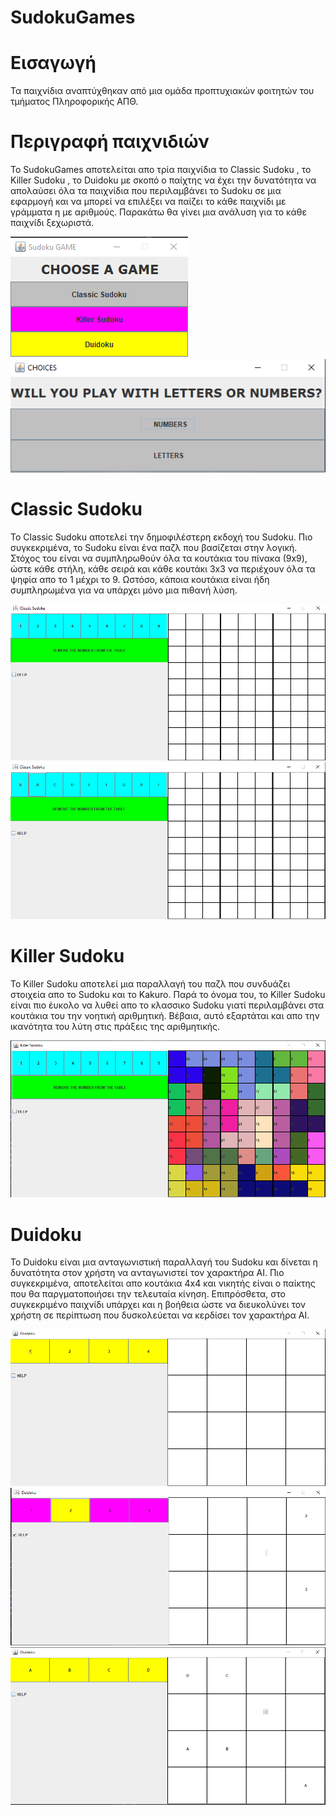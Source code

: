 # SudokuGames
# Εισαγωγή
Τα παιχνίδια αναπτύχθηκαν από μια ομάδα προπτυχιακών φοιτητών του τμήματος Πληροφορικής ΑΠΘ.

# Περιγραφή παιχνιδιών
Το SudokuGames αποτελείται απο τρία παιχνίδια το Classic Sudoku , το Killer Sudoku , το Duidoku με σκοπό ο 
παίχτης να έχει την δυνατότητα να απολαύσει όλα τα παιχνίδια που περιλαμβάνει το Sudoku σε μια εφαρμογή και να μπορεί να 
επιλέξει να παίζει το κάθε παιχνίδι με γράμματα η με αριθμούς. Παρακάτω θα γίνει μια ανάλυση για το κάθε παιχνίδι ξεχωριστά.

![Screenshot_1](image/Screenshot_1.png)
![Screenshot_1](image/Screenshot_2.png)

# Classic Sudoku
Το Classic Sudoku αποτελεί την δημοφιλέστερη εκδοχή του Sudoku. Πιο συγκεκριμένα, το Sudoku είναι ένα παζλ που βασίζεται στην λογική. Στόχος του είναι να συμπληρωθούν όλα τα κουτάκια του πίνακα (9x9), ώστε κάθε στήλη, κάθε σειρά και κάθε κουτάκι 3x3 να περιέχουν όλα τα ψηφία απο το 1 μέχρι το 9. Ωστόσο, κάποια κουτάκια είναι ήδη συμπληρωμένα για να υπάρχει μόνο μια πιθανή λύση.

![Screenshot_1](image/Screenshot_3.png)
![Screenshot_1](image/Screenshot_4.png)

# Killer Sudoku
Το Killer Sudoku αποτελεί μια παραλλαγή του παζλ που συνδυάζει στοιχεία απο το Sudoku και το Kakuro. Παρά το όνομα του, το Killer Sudoku είναι πιο έυκολο να λυθεί απο το κλασσικο Sudoku γιατί περιλαμβάνει στα κουτάκια του την νοητική αριθμητική. Βέβαια, αυτό εξαρτάται και απο την ικανότητα του λύτη στις πράξεις της αριθμητικής.

![Screenshot_1](image/Screenshot_5.png)

# Duidoku
Το Duidoku είναι μια ανταγωνιστική παραλλαγή του Sudoku και δίνεται η δυνατότητα στον χρήστη να ανταγωνιστεί τον χαρακτήρα AI. Πιο συγκεκριμένα, αποτελείται απο κουτάκια 4x4 και νικητής είναι ο παίκτης που θα παργματοποιήσει την τελευταία κίνηση. Επιπρόσθετα, στο συγκεκριμένο παιχνίδι υπάρχει και η βοήθεια ώστε να διευκολύνει τον χρήστη σε περίπτωση που δυσκολεύεται να κερδίσει τον χαρακτήρα AI.

![Screenshot_1](image/Screenshot_6.png)
![Screenshot_1](image/Screenshot_7.png)
![Screenshot_1](image/Screenshot_11.png)
<!---![Screenshot_1](image/Screenshot_8.png)
![Screenshot_1](image/Screenshot_9.png)
![Screenshot_1](image/Screenshot_10.png)

![Screenshot_1](image/Screenshot_12.png)-->


